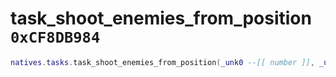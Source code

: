 # task_shoot_enemies_from_position `0xCF8DB984`

```lua
natives.tasks.task_shoot_enemies_from_position(_unk0 --[[ number ]], _unk1 --[[ number ]], _unk2 --[[ number ]], _unk3 --[[ number ]])
```